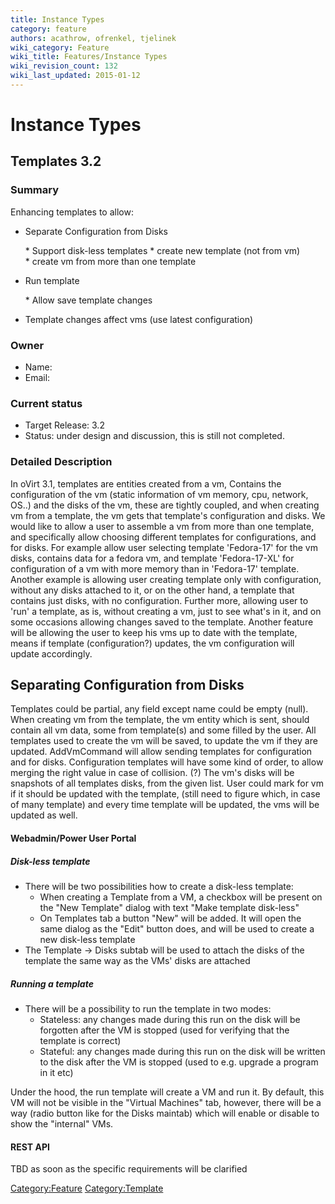 ```yaml
---
title: Instance Types
category: feature
authors: acathrow, ofrenkel, tjelinek
wiki_category: Feature
wiki_title: Features/Instance Types
wiki_revision_count: 132
wiki_last_updated: 2015-01-12
---
```


# Instance Types

## Templates 3.2

### Summary

Enhancing templates to allow:

*   Separate Configuration from Disks

      * Support disk-less templates
      * create new template (not from vm)
      * create vm from more than one template 

*   Run template

      * Allow save template changes

*   Template changes affect vms (use latest configuration)

### Owner

*   Name:
*   Email:

### Current status

*   Target Release: 3.2
*   Status: under design and discussion, this is still not completed.

### Detailed Description

In oVirt 3.1, templates are entities created from a vm,
Contains the configuration of the vm (static information of vm memory, cpu, network, OS..)
and the disks of the vm, these are tightly coupled,
and when creating vm from a template, the vm gets that template's configuration and disks.
 We would like to allow a user to assemble a vm from more than one template,
and specifically allow choosing different templates for configurations, and for disks.
For example allow user selecting template 'Fedora-17' for the vm disks,
contains data for a fedora vm,
and template 'Fedora-17-XL' for configuration of a vm with more memory than in 'Fedora-17' template.
 Another example is allowing user creating template only with configuration, without any disks attached to it,
or on the other hand, a template that contains just disks, with no configuration.
 Further more, allowing user to 'run' a template, as is, without creating a vm,
just to see what's in it, and on some occasions allowing changes saved to the template.
 Another feature will be allowing the user to keep his vms up to date with the template,
means if template (configuration?) updates, the vm configuration will update accordingly.

## Separating Configuration from Disks

Templates could be partial, any field except name could be empty (null).
When creating vm from the template, the vm entity which is sent, should contain all vm data,
some from template(s) and some filled by the user.
All templates used to create the vm will be saved, to update the vm if they are updated.
AddVmCommand will allow sending templates for configuration and for disks.
Configuration templates will have some kind of order,
to allow merging the right value in case of collision. (?)
The vm's disks will be snapshots of all templates disks, from the given list.
 User could mark for vm if it should be updated with the template,
(still need to figure which, in case of many template)
and every time template will be updated, the vms will be updated as well.

#### Webadmin/Power User Portal

##### Disk-less template

*   There will be two possibilities how to create a disk-less template:
    -   When creating a Template from a VM, a checkbox will be present on the "New Template" dialog with text "Make template disk-less"
    -   On Templates tab a button "New" will be added. It will open the same dialog as the "Edit" button does, and will be used to create a new disk-less template
*   The Template -> Disks subtab will be used to attach the disks of the template the same way as the VMs' disks are attached

##### Running a template

*   There will be a possibility to run the template in two modes:
    -   Stateless: any changes made during this run on the disk will be forgotten after the VM is stopped (used for verifying that the template is correct)
    -   Stateful: any changes made during this run on the disk will be written to the disk after the VM is stopped (used to e.g. upgrade a program in it etc)

Under the hood, the run template will create a VM and run it. By default, this VM will not be visible in the "Virtual Machines" tab, however, there will be a way (radio button like for the Disks maintab) which will enable or disable to show the "internal" VMs.

#### REST API

TBD as soon as the specific requirements will be clarified

<Category:Feature> <Category:Template>
